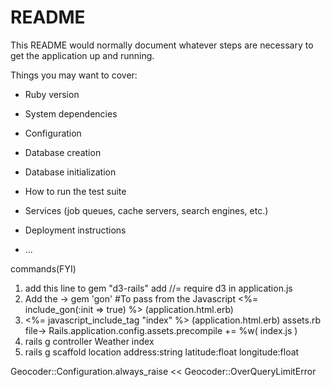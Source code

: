 # README

This README would normally document whatever steps are necessary to get the
application up and running.

Things you may want to cover:

* Ruby version

* System dependencies

* Configuration

* Database creation

* Database initialization

* How to run the test suite

* Services (job queues, cache servers, search engines, etc.)

* Deployment instructions

* ...

commands(FYI)

1.  add this line to gem "d3-rails"
    add //= require d3 in application.js
2.  Add the -> gem 'gon' #To pass from the Javascript
    <%= include_gon(:init => true) %> (application.html.erb)
3.   <%= javascript_include_tag "index" %> (application.html.erb)
     assets.rb file-> Rails.application.config.assets.precompile += %w( index.js )
4.  rails g controller Weather index
5.  rails g scaffold location address:string latitude:float longitude:float

Geocoder::Configuration.always_raise << Geocoder::OverQueryLimitError
